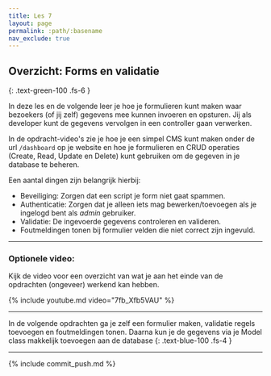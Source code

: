 ```yaml
---
title: Les 7
layout: page
permalink: :path/:basename
nav_exclude: true
---
```


## Overzicht: Forms en validatie
{: .text-green-100 .fs-6 }

In deze les en de volgende leer je hoe je formulieren kunt maken waar bezoekers (of jij zelf) gegevens mee kunnen invoeren en opsturen.
Jij als developer kunt de gegevens vervolgen in een controller gaan verwerken.

In de opdracht-video's zie je hoe je een simpel CMS kunt maken onder de url `/dashboard` op je website en hoe je formulieren en CRUD operaties (Create, Read, Update en Delete) kunt gebruiken om de gegeven in je database te beheren.

Een aantal dingen zijn belangrijk hierbij:

- Beveiliging: Zorgen dat een script je form niet gaat spammen.
- Authenticatie: Zorgen dat je alleen iets mag bewerken/toevoegen als je ingelogd bent als *admin* gebruiker.
- Validatie: De ingevoerde gegevens controleren en valideren.
- Foutmeldingen tonen bij formulier velden die niet correct zijn ingevuld.

---

### Optionele video:
Kijk de video voor een overzicht van wat je aan het einde van de opdrachten (ongeveer) werkend kan hebben.

{% include youtube.md video="7fb_Xfb5VAU" %}

---

In de volgende opdrachten ga je zelf een formulier maken, validatie regels toevoegen en foutmeldingen tonen.
Daarna kun je de gegevens via je Model class makkelijk toevoegen aan de database
{: .text-blue-100 .fs-4 }

---

{% include commit_push.md %}


